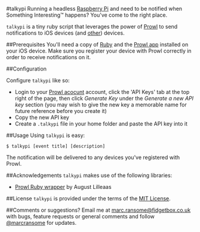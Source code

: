 #talkypi
Running a headless [Raspberry Pi](http://www.raspberrypi.org) and need to be notified when Something Interesting&trade; happens?  You've come to the right place.

`talkypi` is a tiny ruby script that leverages the power of [Prowl](http://www.prowlapp.com) to send notifications to iOS devices (and [other](http://www.prowlapp.com/apps.php)) devices.

##Prerequisites
You'll need a copy of [Ruby](http://www.ruby-lang.org) and the [Prowl app](http://click.linksynergy.com/fs-bin/click?id=tspFh8jh3l4&subid=&offerid=146261.1&type=10&tmpid=3909&RD_PARM1=http%3A%2F%2Fitunes.apple.com%2Fus%2Fapp%2Fprowl-growl-client%2Fid320876271%3Fmt%3D8%2526uo%3D4) installed on your iOS device.  Make sure you register your device with Prowl correctly in order to receive notifications on it.

##Configuration

Configure `talkypi` like so:

* Login to your [Prowl acocunt](http://www.prowlapp.com) account, click the 'API Keys' tab at the top right of the page, then click *Generate Key* under the *Generate a new API key* section (you may wish to give the new key a memorable name for future reference before you create it)
* Copy the new API key 
* Create a `.talkypi` file in your home folder and paste the API key into it

##Usage
Using `talkypi` is easy:

```
$ talkypi [event title] [description]
```

The notification will be delivered to any devices you've registered with Prowl.

##Acknowledgements
`talkypi` makes use of the following libraries:
* [Prowl Ruby wrapper](https://github.com/augustl/ruby-prowl) by August Lilleaas

##License
`talkypi` is provided under the terms of the [MIT License](http://opensource.org/licenses/mit-license.php).

##Comments or suggestions?
Email me at [marc.ransome@fidgetbox.co.uk](mailto://marc.ransome@fidgetbox.co.uk) with bugs, feature requests or general comments and follow [@marcransome](http://www.twitter.com/marcransome) for updates.
